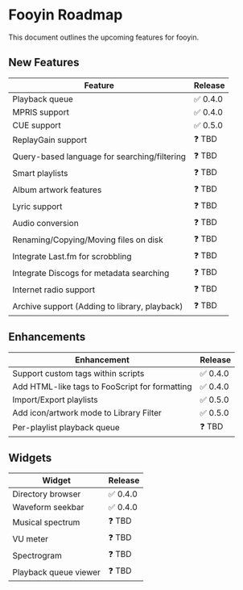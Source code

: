 # Fooyin Roadmap

This document outlines the upcoming features for fooyin.

## New Features

| Feature                                       | Release |
|-----------------------------------------------|---------|
| Playback queue                                | ✅ 0.4.0 |
| MPRIS support                                 | ✅ 0.4.0 |
| CUE support                                   | ✅ 0.5.0 |
| ReplayGain support                            | ❓ TBD   |
| Query-based language for searching/filtering  | ❓ TBD   |
| Smart playlists                               | ❓ TBD   |
| Album artwork features                        | ❓ TBD   |
| Lyric support                                 | ❓ TBD   |
| Audio conversion                              | ❓ TBD   |
| Renaming/Copying/Moving files on disk         | ❓ TBD   |
| Integrate Last.fm for scrobbling              | ❓ TBD   |
| Integrate Discogs for metadata searching      | ❓ TBD   |
| Internet radio support                        | ❓ TBD   |
| Archive support (Adding to library, playback) | ❓ TBD   |

## Enhancements

| Enhancement                                    | Release  |
|------------------------------------------------|----------|
| Support custom tags within scripts             | ✅ 0.4.0  |
| Add HTML-like tags to FooScript for formatting | ✅ 0.4.0  |
| Import/Export playlists                        | ✅ 0.5.0  |
| Add icon/artwork mode to Library Filter        | ✅ 0.5.0 |
| Per-playlist playback queue                    | ❓ TBD    |

## Widgets

| Widget                | Release |
|-----------------------|---------|
| Directory browser     | ✅ 0.4.0 |
| Waveform seekbar      | ✅ 0.4.0 |
| Musical spectrum      | ❓ TBD   |
| VU meter              | ❓ TBD   |
| Spectrogram           | ❓ TBD   |
| Playback queue viewer | ❓ TBD   |
